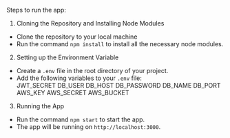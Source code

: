 Steps to run the app:

1. Cloning the Repository and Installing Node Modules
- Clone the repository to your local machine
- Run the command `npm install` to install all the necessary node modules.

2. Setting up the Environment Variable
- Create a `.env` file in the root directory of your project.
- Add the following variables to your `.env` file:  
    JWT_SECRET
    DB_USER 
    DB_HOST
    DB_PASSWORD
    DB_NAME 
    DB_PORT 
    AWS_KEY
    AWS_SECRET
    AWS_BUCKET    

3. Running the App
- Run the command `npm start` to start the app.
- The app will be running on `http://localhost:3000`.
